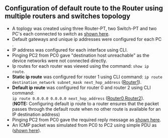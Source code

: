 ## Configuration of default route to the Router using multiple routers and switches topology

* A toplogy was created using three Router-PT, two Switch-PT and two PC's each connected to switch as [shown here](topology.png).
* Default gateways and unique ip addresses were configured for each PC .
* IP address was configured for each interface using CLI.
* Pinging PC2 from PC0 gave "destination host unreachable" as the device networks were not connected directly.
* Ip routes for each router was viewed using the command: `show ip route`.
* **Static ip route** was configured for router 1 using CLI command: `ip route destination_network subnet_mask next_hop_address` ([Router1](router1.PNG)).
* **Default ip route** was configured for router 0 and router 2 using CLI command:<br> `ip route 0.0.0.0 0.0.0.0 next_hop_address` ([Router0](router0.PNG),[Router2](router2.PNG)).<br>
(**NOTE:** Configuring default ip route to a router ensures that the packet passes through the default route when no other route is available for an IP destination address)
* Pinging PC2 from PC0 gave the required reply message as [shown here](ping_msg.PNG).
* An ICMP packet was simulated from PC0 to PC2 using simple PDU as ([shown here](simulation.PNG)).
